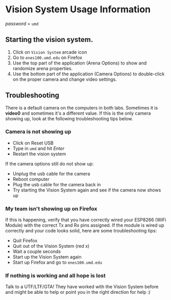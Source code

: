 # Vision System Usage Information
*password* = `umd`

## Starting the vision system.
1. Click on `Vision System` arcade icon
2. Go to `enes100.umd.edu` on Firefox
4. Use the top part of the application (Arena Options) to show and randomize arena properties.
5. Use the bottom part of the application (Camera Options) to double-click on the proper camera and change video settings.


## Troubleshooting
There is a default camera on the computers in both labs. Sometimes it is **video0** and sometimes it's a different value.
If this is the only camera showing up, look at the following troubleshooting tips below.

### Camera is not showing up
- Click on Reset USB
- Type in `umd` and hit *Enter*
- Restart the vision system

If the camera options still do not show up:

- Unplug the usb cable for the camera
- Reboot computer
- Plug the usb cable for the camera back in
- Try starting the Vision System again and see if the camera now shows up


### My team isn't showing up on Firefox
If this is happening, verify that you have correctly wired your ESP8266 (WiFi Module)
with the correct Tx and Rx pins assigned. If the module is wired up correctly and your code
looks solid, here are some troubleshooting tips:

- Quit Firefox
- Quit out of the Vision System (red x)
- Wait a couple seconds
- Start up the Vision System again
- Start up Firefox and go to `enes100.umd.edu`

### If nothing is working and all hope is lost
Talk to a UTF/LTF/GTA! They have worked with the Vision System before and might be able to help
or point you in the right direction for help :)
